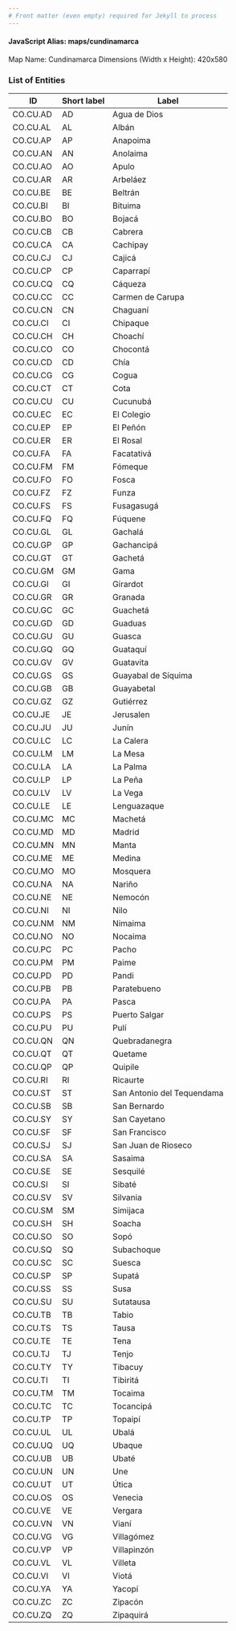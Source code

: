 ```yaml
---
# Front matter (even empty) required for Jekyll to process
---
```


#### JavaScript Alias: maps/cundinamarca

Map Name: Cundinamarca
Dimensions (Width x Height): 420x580





### List of Entities

ID | Short label | Label
---|---|---|
CO.CU.AD|AD|Agua de Dios
CO.CU.AL|AL|Albán
CO.CU.AP|AP|Anapoima
CO.CU.AN|AN|Anolaima
CO.CU.AO|AO|Apulo
CO.CU.AR|AR|Arbeláez
CO.CU.BE|BE|Beltrán
CO.CU.BI|BI|Bituima
CO.CU.BO|BO|Bojacá
CO.CU.CB|CB|Cabrera
CO.CU.CA|CA|Cachipay
CO.CU.CJ|CJ|Cajicá
CO.CU.CP|CP|Caparrapí
CO.CU.CQ|CQ|Cáqueza
CO.CU.CC|CC|Carmen de Carupa
CO.CU.CN|CN|Chaguaní
CO.CU.CI|CI|Chipaque
CO.CU.CH|CH|Choachí
CO.CU.CO|CO|Chocontá
CO.CU.CD|CD|Chía
CO.CU.CG|CG|Cogua
CO.CU.CT|CT|Cota
CO.CU.CU|CU|Cucunubá
CO.CU.EC|EC|El Colegio
CO.CU.EP|EP|El Peñón
CO.CU.ER|ER|El Rosal
CO.CU.FA|FA|Facatativá
CO.CU.FM|FM|Fómeque
CO.CU.FO|FO|Fosca
CO.CU.FZ|FZ|Funza
CO.CU.FS|FS|Fusagasugá
CO.CU.FQ|FQ|Fúquene
CO.CU.GL|GL|Gachalá
CO.CU.GP|GP|Gachancipá
CO.CU.GT|GT|Gachetá
CO.CU.GM|GM|Gama
CO.CU.GI|GI|Girardot
CO.CU.GR|GR|Granada
CO.CU.GC|GC|Guachetá
CO.CU.GD|GD|Guaduas
CO.CU.GU|GU|Guasca
CO.CU.GQ|GQ|Guataquí
CO.CU.GV|GV|Guatavita
CO.CU.GS|GS|Guayabal de Síquima
CO.CU.GB|GB|Guayabetal
CO.CU.GZ|GZ|Gutiérrez
CO.CU.JE|JE|Jerusalen
CO.CU.JU|JU|Junín
CO.CU.LC|LC|La Calera
CO.CU.LM|LM|La Mesa
CO.CU.LA|LA|La Palma
CO.CU.LP|LP|La Peña
CO.CU.LV|LV|La Vega
CO.CU.LE|LE|Lenguazaque
CO.CU.MC|MC|Machetá
CO.CU.MD|MD|Madrid
CO.CU.MN|MN|Manta
CO.CU.ME|ME|Medina
CO.CU.MO|MO|Mosquera
CO.CU.NA|NA|Nariño
CO.CU.NE|NE|Nemocón
CO.CU.NI|NI|Nilo
CO.CU.NM|NM|Nimaima
CO.CU.NO|NO|Nocaima
CO.CU.PC|PC|Pacho
CO.CU.PM|PM|Paime
CO.CU.PD|PD|Pandi
CO.CU.PB|PB|Paratebueno
CO.CU.PA|PA|Pasca
CO.CU.PS|PS|Puerto Salgar
CO.CU.PU|PU|Pulí
CO.CU.QN|QN|Quebradanegra
CO.CU.QT|QT|Quetame
CO.CU.QP|QP|Quipile
CO.CU.RI|RI|Ricaurte
CO.CU.ST|ST|San Antonio del Tequendama
CO.CU.SB|SB|San Bernardo
CO.CU.SY|SY|San Cayetano
CO.CU.SF|SF|San Francisco
CO.CU.SJ|SJ|San Juan de Rioseco
CO.CU.SA|SA|Sasaima
CO.CU.SE|SE|Sesquilé
CO.CU.SI|SI|Sibaté
CO.CU.SV|SV|Silvania
CO.CU.SM|SM|Simijaca
CO.CU.SH|SH|Soacha
CO.CU.SO|SO|Sopó
CO.CU.SQ|SQ|Subachoque
CO.CU.SC|SC|Suesca
CO.CU.SP|SP|Supatá
CO.CU.SS|SS|Susa
CO.CU.SU|SU|Sutatausa
CO.CU.TB|TB|Tabio
CO.CU.TS|TS|Tausa
CO.CU.TE|TE|Tena
CO.CU.TJ|TJ|Tenjo
CO.CU.TY|TY|Tibacuy
CO.CU.TI|TI|Tibiritá
CO.CU.TM|TM|Tocaima
CO.CU.TC|TC|Tocancipá
CO.CU.TP|TP|Topaipí
CO.CU.UL|UL|Ubalá
CO.CU.UQ|UQ|Ubaque
CO.CU.UB|UB|Ubaté
CO.CU.UN|UN|Une
CO.CU.UT|UT|Útica
CO.CU.OS|OS|Venecia
CO.CU.VE|VE|Vergara
CO.CU.VN|VN|Vianí
CO.CU.VG|VG|Villagómez
CO.CU.VP|VP|Villapinzón
CO.CU.VL|VL|Villeta
CO.CU.VI|VI|Viotá
CO.CU.YA|YA|Yacopí
CO.CU.ZC|ZC|Zipacón
CO.CU.ZQ|ZQ|Zipaquirá